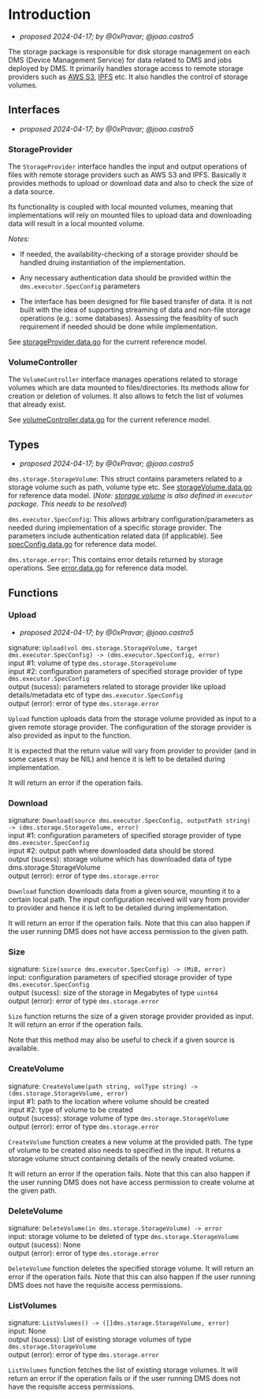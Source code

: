 # Introduction
* _proposed 2024-04-17; by @0xPravar; @joao.castro5_

The storage package is responsible for disk storage management on each DMS (Device Management Service) for data related to DMS and jobs deployed by DMS. It primarily handles storage access to remote storage providers such as [AWS S3](https://aws.amazon.com/s3/), [IPFS](https://ipfs.tech/) etc. It also handles the control of storage volumes. 

## Interfaces

* _proposed 2024-04-17; by @0xPravar; @joao.castro5_

### StorageProvider

The `StorageProvider` interface handles the input and output operations of files with remote storage providers such as AWS S3 and IPFS. Basically it provides methods to upload or download data and also to check the size of a data source.

Its functionality is coupled with local mounted volumes, meaning that implementations will rely on mounted files to upload data and downloading data will result in a local mounted volume.

*Notes:* 
* If needed, the availability-checking of a storage provider should be handled druing instantiation of the implementation. 

* Any necessary authentication data should be provided within the `dms.executor.SpecConfig` parameters

* The interface has been designed for file based transfer of data. It is not built with the idea of supporting streaming of data and non-file storage operations (e.g.: some databases). Assessing the feasiblity of such requirement if needed should be done while implementation. 

See [storageProvider.data.go](https://gitlab.com/nunet/open-api/platform-data-model/-/blob/proposed/device-management-service/storage/data/storageProvider.data.go) for the current reference model.

### VolumeController

The `VolumeController` interface manages operations related to storage volumes which are data mounted to files/directories. Its methods allow for creation or deletion of volumes. It also allows to fetch the list of volumes that already exist.

See [volumeController.data.go](https://gitlab.com/nunet/open-api/platform-data-model/-/blob/proposed/device-management-service/storage/data/volumeController.data.go) for the current reference model.

## Types

* _proposed 2024-04-17; by @0xPravar; @joao.castro5_

`dms.storage.StorageVolume`: This struct contains parameters related to a storage volume such as path, volume type etc. See [storageVolume.data.go](https://gitlab.com/nunet/open-api/platform-data-model/-/blob/proposed/device-management-service/storage/data/storageVolume1.data.go) for reference data model. (_Note: [storage volume](https://gitlab.com/nunet/open-api/platform-data-model/-/blob/proposed/device-management-service/storage/data/storageVolume.data.go) is also defined in `executor` package. This needs to be resolved_)

`dms.executor.SpecConfig`: This allows arbitrary configuration/parameters as needed during implementation of a specific storage provider. The parameters include authentication related data (if applicable). See [specConfig.data.go](https://gitlab.com/nunet/open-api/platform-data-model/-/blob/proposed/device-management-service/executor/data/specConfig.data.go) for reference data model.

`dms.storage.error`: This contains error details returned by storage operations. See [error.data.go](https://gitlab.com/nunet/open-api/platform-data-model/-/blob/proposed/device-management-service/storage/data/error.data.go) for reference data model.

## Functions

### Upload

* _proposed 2024-04-17; by @0xPravar; @joao.castro5_

signature: `Upload(vol dms.storage.StorageVolume, target dms.executor.SpecConfig) -> (dms.executor.SpecConfig, error)` <br/>
input #1: volume of type `dms.storage.StorageVolume` <br/>
input #2: configuration parameters of specified storage provider of type `dms.executor.SpecConfig` <br/>
output (sucess): parameters related to storage provider like upload details/metadata etc of type `dms.executor.SpecConfig` <br/>
output (error): error of type `dms.storage.error`

`Upload` function uploads data from the storage volume provided as input to a given remote storage provider. The configuration of the storage provider is also provided as input to the function.

It is expected that the return value will vary from provider to provider (and in some cases it may be NIL) and hence it is left to be detailed during implementation. 

It will return an error if the operation fails.

### Download

signature: `Download(source dms.executor.SpecConfig, outputPath string) -> (dms.storage.StorageVolume, error)` <br/>
input #1: configuration parameters of specified storage provider of type `dms.executor.SpecConfig` <br/>
input #2: output path where downloaded data should be stored <br/>
output (sucess): storage volume which has downloaded data of type dms.storage.StorageVolume <br/>
output (error): error of type `dms.storage.error`

`Download` function downloads data from a given source, mounting it to a certain local path. The input configuration received will vary from provider to provider and hence it is left to be detailed during implementation.

It will return an error if the operation fails. Note that this can also happen if the user running DMS does not have access permission to the given path.

### Size

signature: `Size(source dms.executor.SpecConfig) -> (MiB, error)` <br/>
input: configuration parameters of specified storage provider of type `dms.executor.SpecConfig` <br/>
output (sucess): size of the storage in Megabytes of type `uint64` <br/>
output (error): error of type `dms.storage.error`

`Size` function returns the size of a given storage provider provided as input. It will return an error if the operation fails.

Note that this method may also be useful to check if a given source is available.

### CreateVolume

signature: `CreateVolume(path string, volType string) -> (dms.storage.StorageVolume, error)` <br/>
input #1: path to the location where volume should be created <br/>
input #2: type of volume to be created <br/>
output (sucess): storage volume of type `dms.storage.StorageVolume` <br/>
output (error): error of type `dms.storage.error`

`CreateVolume` function creates a new volume at the provided path. The type of volume to be created also needs to specified in the input. It returns a storage volume struct containing details of the newly created volume. 

It will return an error if the operation fails. Note that this can also happen if the user running DMS does not have access permission to create volume at the given path.

### DeleteVolume

signature: `DeleteVolume(in dms.storage.StorageVolume) -> error` <br/>
input: storage volume to be deleted of type `dms.storage.StorageVolume` <br/>
output (sucess): None <br/>
output (error): error of type `dms.storage.error`

`DeleteVolume` function deletes the specified storage volume. It will return an error if the operation fails. Note that this can also happen if the user running DMS does not have the requisite access permissions.

### ListVolumes

signature: `ListVolumes() -> ([]dms.storage.StorageVolume, error)` <br/>
input: None <br/>
output (sucess): List of existing storage volumes of type `dms.storage.StorageVolume` <br/>
output (error): error of type `dms.storage.error`

`ListVolumes` function fetches the list of existing storage volumes. It will return an error if the operation fails or if the user running DMS does not have the requisite access permissions.